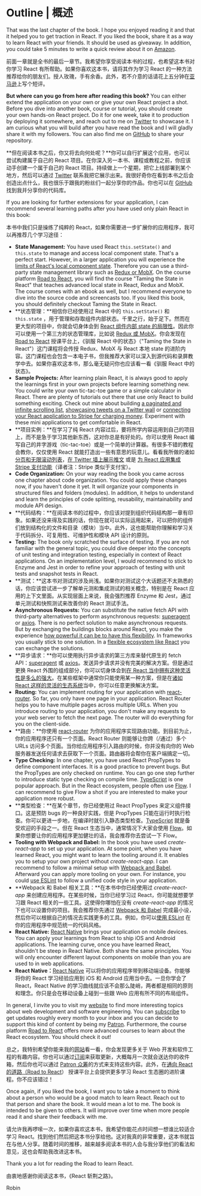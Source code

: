 # Outline | 概述

That was the last chapter of the book. I hope you enjoyed reading it and that it helped you to get traction in React. If you liked the book, share it as a way to learn React with your friends. It should be used as giveaway. In addition, you could take 5 minutes to write a quick review about it on [Amazon](https://www.amazon.de/dp/B077HJFCQX).

前面一章就是全书的最后一章节。我希望你享受阅读本书的过程，也希望这本书对你学习 React 有所帮助。如果你喜欢这本书，请将其作为学习 React 的一种方法推荐给你的朋友们。授人玫瑰，手有余香。此外，若不介意的话请花上五分钟在[亚马逊](https://www.amazon.de/dp/B077HJFCQX)上写个短评。

**But where can you go from here after reading this book?** You can either extend the application on your own or give your own React project a shot. Before you dive into another book, course or tutorial, you should create your own hands-on React project. Do it for one week, take it to production by deploying it somewhere, and reach out to me on [Twitter](https://twitter.com/rwieruch) to showcase it. I am curious what you will build after you have read the book and I will gladly share it with my followers. You can also find me on [GitHub](https://github.com/rwieruch) to share your repository.

**但在阅读本书之后，你又将去向何处呢？**你可以自行扩展这个应用，也可以尝试构建属于自己的 React 项目。在你深入另一本书、课程或教程之前，你应该动手创建一个属于自己的 React 项目。持续做上一个星期，把它上线部署到某个地方，然后可以通过 [Twitter](https://twitter.com/rwieruch) 联系我把它展示出来。我很好奇你在看到本书之后会创造出点什么，我也很乐于跟我的粉丝们一起分享你的作品。你也可以在 [GitHub](https://github.com/rwieruch) 找到我并分享你的代码库。

If you are looking for further extensions for your application, I can recommend several learning paths after you have used only plain React in this book:

本书中我们只是操练了纯粹的 React，如果你需要进一步扩展你的应用程序，我可以再推荐几个学习途径：

* **State Management:** You have used React `this.setState()` and `this.state` to manage and access local component state. That's a perfect start. However, in a larger application you will experience the [limits of React's local component state](https://www.robinwieruch.de/learn-react-before-using-redux/). Therefore you can use a third-party state management library such as [Redux or MobX](https://www.robinwieruch.de/redux-mobx-confusion/). On the course platform [Road to React](https://roadtoreact.com/), you will find the course "Taming the State in React" that teaches advanced local state in React, Redux and MobX. The course comes with an ebook as well, but I recommend everyone to dive into the source code and screencasts too. If you liked this book, you should definitely checkout Taming the State in React.
* **状态管理：**相信你已经使用过 React 中的 `this.setState()` 和 `this.state` ，用于管理和存取组件内部状态。千里之行，始于足下。然而在更大型的项目中，你就会切身体会到 [React 组件内部 state 的局限性](https://www.robinwieruch.de/learn-react-before-using-redux/)。因此你可以使用一个第三方的状态管理库，比如说 [Redux 或 MobX](https://www.robinwieruch.de/redux-mobx-confusion/)。你会发现在 [Road to React](https://roadtoreact.com/) 授课平台上，《驯服 React 中的状态》（"Taming the State in React"）这门课程将会传授 Redux、MobX 与 React 本地 state 的进阶内容。这门课程也会包含一本电子书，但我推荐大家可以深入到源代码和录屏教学中去。如果你喜欢这本书，那么毫无疑问你也应该看一看《驯服 React 中的状态》。
* **Sample Projects:** After learning plain React, it is always good to apply the learnings first in your own projects before learning something new. You could write your own tic-tac-toe game or a simple calculator in React. There are plenty of tutorials out there that use only React to build something exciting. Check out mine about building [a paginated and infinite scrolling list](https://www.robinwieruch.de/react-paginated-list/), [showcasing tweets on a Twitter wall](https://www.robinwieruch.de/react-svg-patterns/) or [connecting your React application to Stripe for charging money](https://www.robinwieruch.de/react-express-stripe-payment/). Experiment with these mini applications to get comfortable in React.
* **项目实例：**在学习了纯 React 内容过后，要将所学内容运用到自己的项目上，而不是急于学习其他新东西，这对你总是有好处的。你可以使用 React 编写自己的井字游戏（tic-tac-toe）或是一个简单的计算器。有很多不错的教程会教你，仅仅使用 React 就能打造出一些有意思的玩意儿。看看我所做的诸如 [分页和无限滚动列表](https://www.robinwieruch.de/react-paginated-list/)，[在 Twitter 墙上展示推文](https://www.robinwieruch.de/react-svg-patterns/) 或是 [为 React 应用集成 Stripe 支付功能](https://www.robinwieruch.de/react-express-stripe-payment/)（译者注：Stripe 类似于支付宝）。
* **Code Organization:** On your way reading the book you came across one chapter about code organization. You could apply these changes now, if you haven't done it yet. It will organize your components in structured files and folders (modules). In addition, it helps to understand and learn the principles of code splitting, reusability, maintainability and module API design.
* **代码结构：**在阅读本书的过程中，你应该对提到组织代码结构那一章有印象。如果还没来得及实践的话，你现在就可以实际运用起来，可以把你的组件们放到结构化的文件和目录（模块）当中。此外，这也能帮助你理解和学习关于代码拆分、可复用性、可维护性和模块 API 设计的原则。
* **Testing:** The book only scratched the surface of testing. If you are not familiar with the general topic, you could dive deeper into the concepts of unit testing and integration testing, especially in context of React applications. On an implementation level, I would recommend to stick to Enzyme and Jest in order to refine your approach of testing with unit tests and snapshot tests in React.
* **测试：**这本书对测试的涉及尚浅。如果你对测试这个大话题还不太熟悉的话，你应该尝试进一步了解单元测和集成测试的相关概念，特别是在 React 应用的上下文里面。从实现层面上来说，我会强烈推荐 Enzyme 和 Jest，通过单元测试和快照测试来改善你的 React 测试手法。
* **Asynchronous Requests:** You can substitute the native fetch API with third-party alternatives to perform asynchronous requests: [superagent](https://github.com/visionmedia/superagent) or [axios](https://github.com/mzabriskie/axios). There is no perfect solution to make asynchronous requests. But by exchanging the buildings blocks around React, you make the experience [how powerful it can be to have this flexibility](https://www.robinwieruch.de/reasons-why-i-moved-from-angular-to-react/). In frameworks you usually stick to one solution. In a [flexible ecosystem like React](https://www.robinwieruch.de/essential-react-libraries-framework/) you can exchange the solutions.
* **异步请求：**你可以使用执行异步请求的第三方库来替代原生的 fetch API：[superagent](https://github.com/visionmedia/superagent) 或 [axios](https://github.com/mzabriskie/axios)。发送异步请求并没有完美的解决方案。但是通过更换 React 外围的组成部分，你可以切身体会到[在 React 当中拥有这种灵活性是多么的强大](https://www.robinwieruch.de/reasons-why-i-moved-from-angular-to-react/)。在某些框架中通常你只能使用某一种方案，但是在[诸如 React 这样的灵活的生态系统](https://www.robinwieruch.de/essential-react-libraries-framework/)当中，你可以任意更换解决方案。
* **Routing:** You can implement routing for your application with [react-router](https://github.com/ReactTraining/react-router). So far, you only have one page in your application. React Router helps you to have multiple pages across multiple URLs. When you introduce routing to your application, you don't make any requests to your web server to fetch the next page. The router will do everything for you on the client-side.
* **路由：**你使用 [react-router](https://github.com/ReactTraining/react-router) 为你的应用程序实现路由功能。到目前为止，你的应用程序还只有一个页面。React Router 则能够让你跨（/通过）多个 URLs 访问多个页面。当你给应用程序引入路由的时候，你并没有向你的 Web 服务器发送任何请求去获取下一个页面。路由器将会帮你在客户端搞定一切。
* **Type Checking:** In one chapter, you have used React PropTypes to define component interfaces. It is a good practice to prevent bugs. But the PropTypes are only checked on runtime. You can go one step further to introduce static type checking on compile time. [TypeScript](https://www.typescriptlang.org/) is one popular approach. But in the React ecosystem, people often use [Flow](https://flowtype.org/). I can recommend to give Flow a shot if you are interested to make your application more robust.
* **类型检查：**在某个章节，你已经使用过 React PropTypes 来定义组件接口。这是预防 bugs 的一种良好实践，但是 PropTypes 只能在运行时执行检查。你可以更进一步地，在编译时就引入静态类型检查。[TypeScript](https://www.typescriptlang.org/) 就是备受欢迎的手段之一。但在 React 生态当中，通常情况下大家会使用 [Flow](https://flowtype.org/)。如果你想要让你的应用程序更加健壮的话，我会推荐你去尝试一下 Flow。
* **Tooling with Webpack and Babel:** In the book you have used *create-react-app* to set up your application. At some point, when you have learned React, you might want to learn the tooling around it. It enables you to setup your own project without *create-react-app*. I can recommend to follow a minimal setup with [Webpack and Babel](https://www.robinwieruch.de/minimal-react-webpack-babel-setup/). Afterward you can apply more tooling on your own. For instance, you could [use ESLint](https://www.robinwieruch.de/react-eslint-webpack-babel/) to follow a unified code style in your application.
* **Webpack 和 Babel 相关工具：**在本书中你已经使用过 *create-react-app* 来创建应用程序。在某些时候，当你已经学习过 React，你可能就想要学习跟 React 相关的一些工具。这使得你哪怕在没有 *create-react-app* 的情况下也可以设置你的项目。我会推荐你先通过 [Webpack 和 Babel](https://www.robinwieruch.de/minimal-react-webpack-babel-setup/) 完成最小设，然后你可以根据自己的情况去实践更多的工具。例如，你可以[使用 ESLint](https://www.robinwieruch.de/react-eslint-webpack-babel/) 在你的应用程序中规范统一的代码风格。
* **React Native:** [React Native](https://facebook.github.io/react-native/) brings your application on mobile devices. You can apply your learnings from React to ship iOS and Android applications. The learning curve, once you have learned React, shouldn't be steep in React Native. Both share the same principles. You will only encounter different layout components on mobile than you are used to in web applications.
* **React Native：**[React Native](https://facebook.github.io/react-native/) 可以将你的应用程序带到移动端设备。你能够将你的 React 学习经验应用到 iOS 和 Android 应用当中去。一旦你学会了 React，React Native 的学习曲线就应该不会那么陡峭，两者都是相同的原则和理念。你只是会在移动设备上碰到一些跟 Web 应用有所不同的布局组件。

In general, I invite you to visit my [website](https://www.robinwieruch.de/) to find more interesting topics about web development and software engineering. You can [subscribe](https://www.getrevue.co/profile/rwieruch) to get updates roughly every month to your inbox and you can decide to support this kind of content by being my [Patron](https://www.patreon.com/rwieruch). Furthermore, the course platform [Road to React](https://roadtoreact.com/) offers more advanced courses to learn about the React ecosystem. You should check it out!

总之，我特别希望你能来我的[网站](https://www.robinwieruch.de/)看一看，你会发现更多关于 Web 开发和软件工程的有趣内容。你也可以通过[订阅](https://www.getrevue.co/profile/rwieruch)来获取更新，大概每月一次就会送达你的收件箱，然后你也可以通过 [Patron 众筹](https://www.patreon.com/rwieruch)的方式来支持这些内容。此外，在[通向 React 的道路（Road to React](https://roadtoreact.com/)） 授课平台上会提供更多学习 React 生态圈的进阶课程。你不应该错过！

Once again, if you liked the book, I want you to take a moment to think about a person who would be a good match to learn React. Reach out to that person and share the book. It would mean a lot to me. The book is intended to be given to others. It will improve over time when more people read it and share their feedback with me.

请允许我再啰嗦一次，如果你喜欢这本书，我希望你能花点时间想一想谁比较适合学习 React。找到他们然后把这本书分享给他。这对我真的非常重要，这本书就旨在与他人分享。随着时间的推移，越来越多阅读本书的人会与我分享他们的看法和意见，这也会帮助我改进这本书。

Thank you a lot for reading the Road to learn React.

由衷地感谢你阅读这本书，《React 斩荆之路》。

Robin

